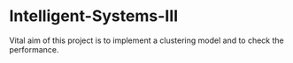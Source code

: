 # Intelligent-Systems-III
Vital aim of this project is to implement a clustering model and to check the performance.
